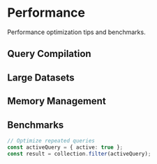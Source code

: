 # Performance

Performance optimization tips and benchmarks.

## Query Compilation
## Large Datasets
## Memory Management
## Benchmarks

```typescript
// Optimize repeated queries
const activeQuery = { active: true };
const result = collection.filter(activeQuery);
```
